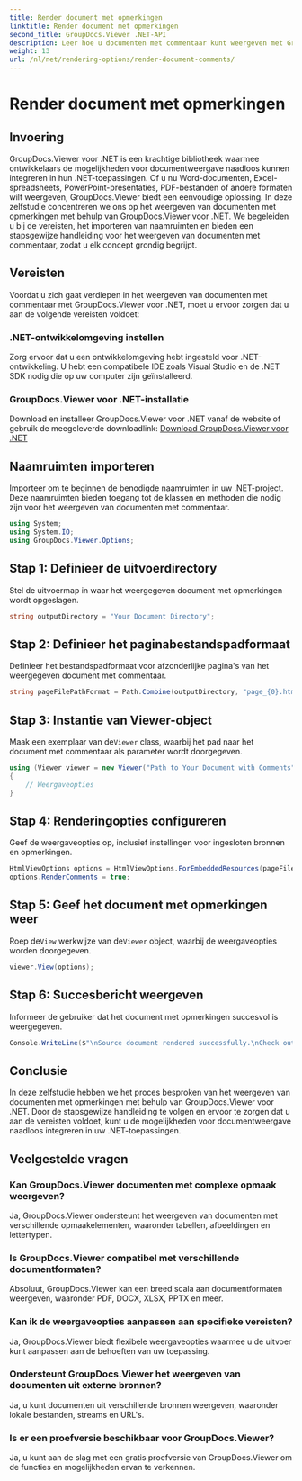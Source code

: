 ```yaml
---
title: Render document met opmerkingen
linktitle: Render document met opmerkingen
second_title: GroupDocs.Viewer .NET-API
description: Leer hoe u documenten met commentaar kunt weergeven met GroupDocs.Viewer voor .NET. Volg onze stapsgewijze handleiding voor een naadloze integratie.
weight: 13
url: /nl/net/rendering-options/render-document-comments/
---
```


# Render document met opmerkingen

## Invoering
GroupDocs.Viewer voor .NET is een krachtige bibliotheek waarmee ontwikkelaars de mogelijkheden voor documentweergave naadloos kunnen integreren in hun .NET-toepassingen. Of u nu Word-documenten, Excel-spreadsheets, PowerPoint-presentaties, PDF-bestanden of andere formaten wilt weergeven, GroupDocs.Viewer biedt een eenvoudige oplossing.
In deze zelfstudie concentreren we ons op het weergeven van documenten met opmerkingen met behulp van GroupDocs.Viewer voor .NET. We begeleiden u bij de vereisten, het importeren van naamruimten en bieden een stapsgewijze handleiding voor het weergeven van documenten met commentaar, zodat u elk concept grondig begrijpt.
## Vereisten
Voordat u zich gaat verdiepen in het weergeven van documenten met commentaar met GroupDocs.Viewer voor .NET, moet u ervoor zorgen dat u aan de volgende vereisten voldoet:
### .NET-ontwikkelomgeving instellen
Zorg ervoor dat u een ontwikkelomgeving hebt ingesteld voor .NET-ontwikkeling. U hebt een compatibele IDE zoals Visual Studio en de .NET SDK nodig die op uw computer zijn geïnstalleerd.
### GroupDocs.Viewer voor .NET-installatie
Download en installeer GroupDocs.Viewer voor .NET vanaf de website of gebruik de meegeleverde downloadlink:
[Download GroupDocs.Viewer voor .NET](https://releases.groupdocs.com/viewer/net/)

## Naamruimten importeren
Importeer om te beginnen de benodigde naamruimten in uw .NET-project. Deze naamruimten bieden toegang tot de klassen en methoden die nodig zijn voor het weergeven van documenten met commentaar.
```csharp
using System;
using System.IO;
using GroupDocs.Viewer.Options;
```

## Stap 1: Definieer de uitvoerdirectory
Stel de uitvoermap in waar het weergegeven document met opmerkingen wordt opgeslagen.
```csharp
string outputDirectory = "Your Document Directory";
```
## Stap 2: Definieer het paginabestandspadformaat
Definieer het bestandspadformaat voor afzonderlijke pagina's van het weergegeven document met commentaar.
```csharp
string pageFilePathFormat = Path.Combine(outputDirectory, "page_{0}.html");
```
## Stap 3: Instantie van Viewer-object
 Maak een exemplaar van de`Viewer` class, waarbij het pad naar het document met commentaar als parameter wordt doorgegeven.
```csharp
using (Viewer viewer = new Viewer("Path to Your Document with Comments"))
{
    // Weergaveopties
}
```
## Stap 4: Renderingopties configureren
Geef de weergaveopties op, inclusief instellingen voor ingesloten bronnen en opmerkingen.
```csharp
HtmlViewOptions options = HtmlViewOptions.ForEmbeddedResources(pageFilePathFormat);
options.RenderComments = true;
```
## Stap 5: Geef het document met opmerkingen weer
 Roep de`View` werkwijze van de`Viewer` object, waarbij de weergaveopties worden doorgegeven.
```csharp
viewer.View(options);
```
## Stap 6: Succesbericht weergeven
Informeer de gebruiker dat het document met opmerkingen succesvol is weergegeven.
```csharp
Console.WriteLine($"\nSource document rendered successfully.\nCheck output in {outputDirectory}.");
```

## Conclusie
In deze zelfstudie hebben we het proces besproken van het weergeven van documenten met opmerkingen met behulp van GroupDocs.Viewer voor .NET. Door de stapsgewijze handleiding te volgen en ervoor te zorgen dat u aan de vereisten voldoet, kunt u de mogelijkheden voor documentweergave naadloos integreren in uw .NET-toepassingen.
## Veelgestelde vragen
### Kan GroupDocs.Viewer documenten met complexe opmaak weergeven?
Ja, GroupDocs.Viewer ondersteunt het weergeven van documenten met verschillende opmaakelementen, waaronder tabellen, afbeeldingen en lettertypen.
### Is GroupDocs.Viewer compatibel met verschillende documentformaten?
Absoluut, GroupDocs.Viewer kan een breed scala aan documentformaten weergeven, waaronder PDF, DOCX, XLSX, PPTX en meer.
### Kan ik de weergaveopties aanpassen aan specifieke vereisten?
Ja, GroupDocs.Viewer biedt flexibele weergaveopties waarmee u de uitvoer kunt aanpassen aan de behoeften van uw toepassing.
### Ondersteunt GroupDocs.Viewer het weergeven van documenten uit externe bronnen?
Ja, u kunt documenten uit verschillende bronnen weergeven, waaronder lokale bestanden, streams en URL's.
### Is er een proefversie beschikbaar voor GroupDocs.Viewer?
Ja, u kunt aan de slag met een gratis proefversie van GroupDocs.Viewer om de functies en mogelijkheden ervan te verkennen.
